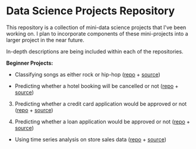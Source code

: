 # Data Science Projects Repository

This repository is a collection of mini-data science projects that I've been working on. I plan to incorporate components of these mini-projects into a larger project in the near future.

In-depth descriptions are being included within each of the repositories.

**Beginner Projects:**

- Classifying songs as either rock or hip-hop ([repo](https://github.com/kpath1999/datacamp-projects/tree/main/01-classification-song-genre) + [source](https://app.datacamp.com/learn/projects/449))

- Predicting whether a hotel booking will be cancelled or not ([repo](https://github.com/kpath1999/datacamp-projects/tree/main/02-hotel-booking-demand) + [source](https://www.datacamp.com/workspace/datasets/dataset-python-hotel-booking-demand))

3. Predicting whether a credit card application would be approved or not ([repo](https://github.com/kpath1999/datacamp-projects/tree/main/03-credit-card-approval) + [source](https://app.datacamp.com/learn/projects/558))

4. Predicting whether a loan application would be approved or not ([repo](https://github.com/kpath1999/datacamp-projects/tree/main/04-loan-approval-predictor) + [source](https://www.datacamp.com/workspace/datasets/dataset-python-loans))

- Using time series analysis on store sales data ([repo](https://github.com/kpath1999/datacamp-projects/tree/main/05-grocery-time-series) + [source](https://www.kaggle.com/competitions/store-sales-time-series-forecasting/code?competitionId=29781&sortBy=voteCount&language=Python))